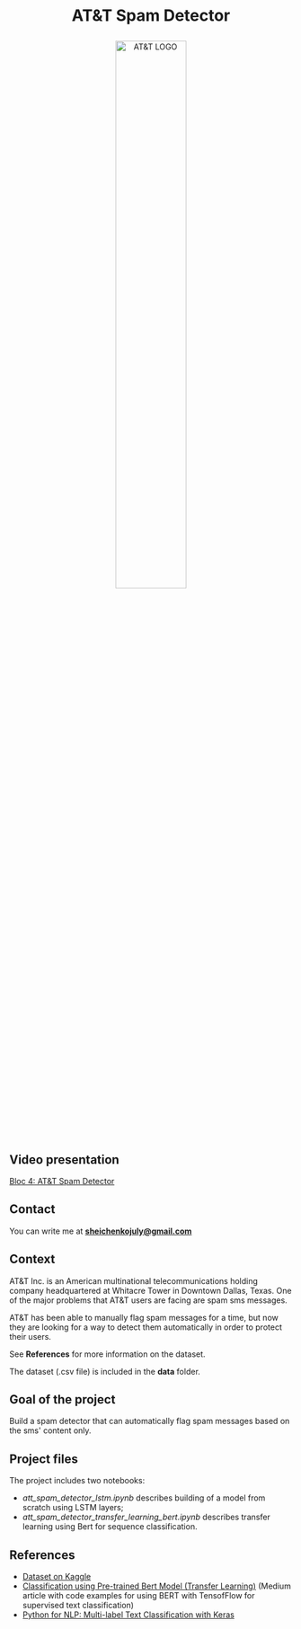 # <p align="center">AT&T Spam Detector</p>

<p align="center"> <img src="https://full-stack-assets.s3.eu-west-3.amazonaws.com/M08-deep-learning/AT%26T_logo_2016.svg" alt="AT&T LOGO" width="50%" />

## Video presentation

[Bloc 4: AT&T Spam Detector](https://share.vidyard.com/watch/aqeAht4MG9BRr3UiodhNh5?)

## Contact

You can write me at **sheichenkojuly@gmail.com**

## Context 

AT&T Inc. is an American multinational telecommunications holding company headquartered at Whitacre Tower in Downtown Dallas, Texas. One of the major problems that AT&T users are facing are spam sms messages.

AT&T has been able to manually flag spam messages for a time, but now they are looking for a way to detect them automatically in order to protect their users.

See **References** for more information on the dataset.

The dataset (.csv file) is included in the **data** folder. 

## Goal of the project
Build a spam detector that can automatically flag spam messages based on the sms' content only.

## Project files

The project includes two notebooks:
- *att_spam_detector_lstm.ipynb* describes building of a model from scratch using LSTM layers;
- *att_spam_detector_transfer_learning_bert.ipynb* describes transfer learning using Bert for sequence classification.

## References

- [Dataset on Kaggle](https://www.kaggle.com/datasets/uciml/sms-spam-collection-dataset)
- [Classification using Pre-trained Bert Model (Transfer Learning)](https://medium.com/@yashvardhanvs/classification-using-pre-trained-bert-model-transfer-learning-2d50f404ed4c) (Medium article with code examples for using BERT with TensofFlow for supervised text classification)
- [Python for NLP: Multi-label Text Classification with Keras](https://stackabuse.com/python-for-nlp-multi-label-text-classification-with-keras/)